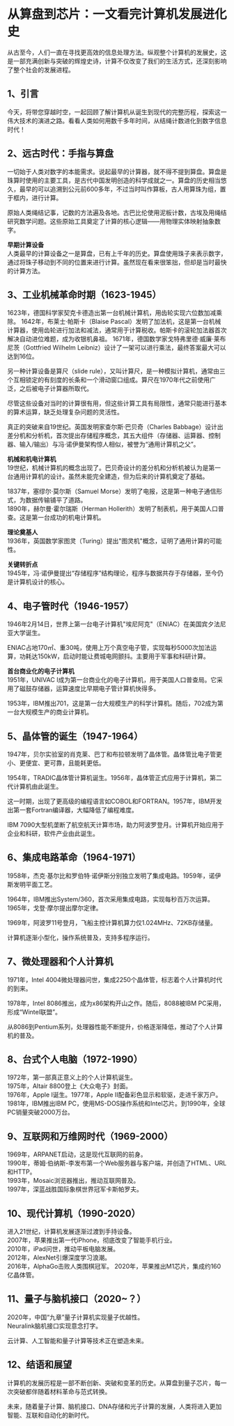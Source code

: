 # 从算盘到芯片：一文看完计算机发展进化史

从古至今，人们一直在寻找更高效的信息处理方法。纵观整个计算机的发展史，这是一部充满创新与突破的辉煌史诗，计算不仅改变了我们的生活方式，还深刻影响了整个社会的发展进程。

## 1、引言
今天，将带您穿越时空，一起回顾了解计算机从诞生到现代的完整历程，探索这一伟大技术的演进之路。看看人类如何用数千多年时间，从结绳计数进化到数字信息时代！

## 2、远古时代：手指与算盘
一切始于人类对数字的本能需求。说起最早的计算器，就不得不提到算盘。算盘是珠算时使用的主要工具，是古代中国发明创造的科学成就之一。算盘的历史相当悠久，最早的可以追溯到公元前600多年，不过当时叫作算板，古人用算珠为组，置于框内，进行计算。

原始人类绳结记事，记数的方法遍及各地。古巴比伦使用泥板计数，古埃及用绳结研究数学问题。这些原始工具奠定了计算的核心逻辑——用物理实体映射抽象数字。

**早期计算设备**  
人类最早的计算设备之一是算盘，已有上千年的历史。算盘使用珠子来表示数字，通过将珠子移动到不同的位置来进行计算。虽然现在看来很笨拙，但却是当时最快的计算方法。

## 3、工业机械革命时期（1623-1945）
1623年，德国科学家<tag>契克卡德造出第一台机械计算机，用齿轮实现六位数加减乘除。</tag>
1642年，布莱士·帕斯卡（Blaise Pascal）<tag>发明了加法机，这是第一台机械计算器，使用齿轮进行加法和减法，通常用于计算税收。帕斯卡的滚轮加法器首次解决自动进位难题，成为收银机鼻祖。</tag>
1671年，<tag>德国数学家戈特弗里德·威廉·莱布尼茨（Gottfried Wilhelm Leibniz）设计了一架可以进行乘法，最终答案最大可以达到16位。

另一种计算设备是算尺（slide rule），<tag>又叫计算尺，是一种模拟计算机，通常由三个互相锁定的有刻度的长条和一个滑动窗口组成。算尺在1970年代之前使用广泛，之后被电子计算器所取代。</tag>

尽管这些设备对当时的计算很有用，但这些计算工具有局限性，通常只能进行基本的算术运算，缺乏处理复杂问题的灵活性。  

真正的突破来自19世纪。英国<tag>发明家查尔斯·巴贝奇（Charles Babbage）设计出差分机和分析机，首次提出存储程序概念，其五大组件（存储器、运算器、控制器、输入/输出）与冯·诺伊曼架构惊人相似，被誉为“通用计算机之父”</tag>。  

**机械和机电计算机**  
19世纪，机械计算机的概念出现了。巴贝奇设计的差分机和分析机被认为是第一台通用计算机的设计。虽然未能完全建造，但为后来的计算机奠定了基础。  

1837年，<tag>塞缪尔·莫尔斯（Samuel Morse）发明了电报，这是第一种电子通信形式，为数据传输铺平了道路。</tag>  
1890年，<tag>赫尔曼·霍尔瑞斯（Herman Hollerith）发明了制表机，用于美国人口普查。这是第一台成功的机电计算机。</tag>    

**理论奠基人**  
1936年，<tag>英国数学家图灵（Turing）提出"图灵机"概念，证明了通用计算的可能性。</tag>

**关键转折点**  
1945年，<tag>冯·诺伊曼提出“存储程序”结构理论，程序与数据共存于存储器，至今仍是计算机设计的核心。</tag>

## 4、电子管时代（1946-1957）
1946年2月14日，世界上第一台电子计算机"埃尼阿克"（ENIAC）在美国宾夕法尼亚大学诞生。  

ENIAC占地170㎡、重30吨，使用上万个真空电子管，实现每秒5000次加法运算，功耗达150kW，启动时能让费城电网颤抖。主要用于军事和科研计算。  

**首台商业化的电子计算机**  
1951年，UNIVAC I成为第一台商业化的电子计算机，用于美国人口普查局。它采用了磁鼓存储器，运算速度比早期电子管计算机快得多。  

1953年，IBM推出701，这是第一台大规模生产的科学计算机。随后，702成为第一台大规模生产的商业计算机。

## 5、晶体管的诞生（1947-1964）
1947年，贝尔实验室的<tag>肖克莱、巴丁和布拉顿发明了晶体管。晶体管比电子管更小、更便宜、更可靠，且能耗更低。</tag>  

1954年，TRADIC晶体管计算机诞生。1956年，晶体管正式应用于计算机，第二代计算机由此诞生。  

这一时期，出现了更高级的编程语言如COBOL和FORTRAN。1957年，IBM开发出第一套Fortran编译器，大幅降低了编程难度。  

IBM 7090大型机垄断了航空航天计算市场，助力阿波罗登月。计算机开始应用于企业和科研，软件产业由此诞生。

## 6、集成电路革命（1964-1971）
1958年，杰克·基尔比和罗伯特·诺伊斯分别独立发明了集成电路。1959年，诺伊斯发明平面工艺。  

1964年，IBM推出System/360，首次采用集成电路，实现每秒百万次运算。  
1965年，戈登·摩尔提出摩尔定律。  

1969年，阿波罗11号登月，飞船主控计算机算力仅1.024MHz、72KB存储量。  

计算机逐渐小型化，操作系统普及，支持多程序运行。

## 7、微处理器和个人计算机
1971年，Intel 4004微处理器问世，集成2250个晶体管，标志着个人计算机时代的到来。  

1978年，Intel 8086推出，成为x86架构开山之作。随后，8088被IBM PC采用，形成“Wintel联盟”。  

从8086到Pentium系列，处理器性能不断提升，价格逐渐降低，推动了个人计算机的普及。

## 8、台式个人电脑（1972-1990）
1972年，第一部真正意义上的个人计算机诞生。  
1975年，Altair 8800登上《大众电子》封面。  
1976年，Apple I诞生。1977年，Apple II配备彩色显示和软驱，走进千家万户。  
1981年，IBM推出IBM PC，使用MS-DOS操作系统和Intel芯片。到1990年，全球PC销量突破2000万台。

## 9、互联网和万维网时代（1969-2000）
1969年，ARPANET启动，这是现代互联网的前身。  
1990年，蒂姆·伯纳斯-李发布第一个Web服务器与客户端，并创造了HTML、URL和HTTP。  
1993年，Mosaic浏览器推出，推动互联网普及。  
1997年，深蓝战胜国际象棋世界冠军卡斯帕罗夫。

## 10、现代计算机（1990-2020）
进入21世纪，计算机发展逐渐过渡到手持设备。  
2007年，<tag>苹果推出第一代iPhone，彻底改变了智能手机行业</tag>。  
2010年，iPad<tag>问世，推动平板电脑发展</tag>。  
2012年，AlexNet<tag>引爆深度学习浪潮</tag>。  
2016年，AlphaGo<tag>击败人类围棋冠军。</tag>
2020年，苹果<tag>推出M1芯片，集成约160亿晶体管。</tag>

## 11、量子与脑机接口（2020~？）
2020年，中国<tag>“九章”量子计算机实现量子优越性。</tag>  
Neuralink脑机接口实现意念打字。  

云计算、人工智能和量子计算等技术正在塑造未来。

## 12、结语和展望
计算机的发展历程是一部不断创新、突破和变革的历史。从算盘到量子芯片，每一次突破都伴随着材料革命与范式转换。  

未来，随着量子计算、脑机接口、DNA存储和光子计算的发展，人类将进入更加智能、互联和自动化的新时代。
